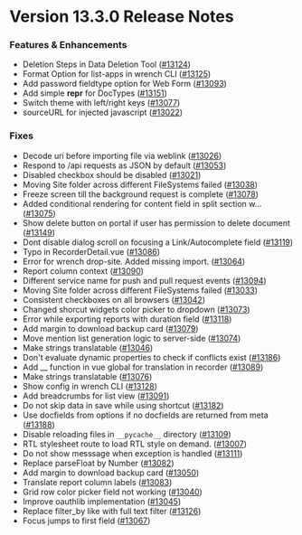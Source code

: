 # Version 13.3.0 Release Notes

### Features & Enhancements

- Deletion Steps in Data Deletion Tool ([#13124](https://github.com/saashq/saashq/pull/13124))
- Format Option for list-apps in wrench CLI ([#13125](https://github.com/saashq/saashq/pull/13125))
- Add password fieldtype option for Web Form ([#13093](https://github.com/saashq/saashq/pull/13093))
- Add simple __repr__ for DocTypes ([#13151](https://github.com/saashq/saashq/pull/13151))
- Switch theme with left/right keys ([#13077](https://github.com/saashq/saashq/pull/13077))
- sourceURL for injected javascript ([#13022](https://github.com/saashq/saashq/pull/13022))

### Fixes

- Decode uri before importing file via weblink ([#13026](https://github.com/saashq/saashq/pull/13026))
- Respond to /api requests as JSON by default ([#13053](https://github.com/saashq/saashq/pull/13053))
- Disabled checkbox should be disabled ([#13021](https://github.com/saashq/saashq/pull/13021))
- Moving Site folder across different FileSystems failed ([#13038](https://github.com/saashq/saashq/pull/13038))
- Freeze screen till the background request is complete ([#13078](https://github.com/saashq/saashq/pull/13078))
- Added conditional rendering for content field in split section w… ([#13075](https://github.com/saashq/saashq/pull/13075))
- Show delete button on portal if user has permission to delete document ([#13149](https://github.com/saashq/saashq/pull/13149))
- Dont disable dialog scroll on focusing a Link/Autocomplete field ([#13119](https://github.com/saashq/saashq/pull/13119))
- Typo in RecorderDetail.vue ([#13086](https://github.com/saashq/saashq/pull/13086))
- Error for wrench drop-site. Added missing import. ([#13064](https://github.com/saashq/saashq/pull/13064))
- Report column context ([#13090](https://github.com/saashq/saashq/pull/13090))
- Different service name for push and pull request events ([#13094](https://github.com/saashq/saashq/pull/13094))
- Moving Site folder across different FileSystems failed ([#13033](https://github.com/saashq/saashq/pull/13033))
- Consistent checkboxes on all browsers ([#13042](https://github.com/saashq/saashq/pull/13042))
- Changed shorcut widgets color picker to dropdown ([#13073](https://github.com/saashq/saashq/pull/13073))
- Error while exporting reports with duration field ([#13118](https://github.com/saashq/saashq/pull/13118))
- Add margin to download backup card ([#13079](https://github.com/saashq/saashq/pull/13079))
- Move mention list generation logic to server-side ([#13074](https://github.com/saashq/saashq/pull/13074))
- Make strings translatable ([#13046](https://github.com/saashq/saashq/pull/13046))
- Don't evaluate dynamic properties to check if conflicts exist ([#13186](https://github.com/saashq/saashq/pull/13186))
- Add __ function in vue global for translation in recorder ([#13089](https://github.com/saashq/saashq/pull/13089))
- Make strings translatable ([#13076](https://github.com/saashq/saashq/pull/13076))
- Show config in wrench CLI ([#13128](https://github.com/saashq/saashq/pull/13128))
- Add breadcrumbs for list view ([#13091](https://github.com/saashq/saashq/pull/13091))
- Do not skip data in save while using shortcut ([#13182](https://github.com/saashq/saashq/pull/13182))
- Use docfields from options if no docfields are returned from meta ([#13188](https://github.com/saashq/saashq/pull/13188))
- Disable reloading files in `__pycache__` directory ([#13109](https://github.com/saashq/saashq/pull/13109))
- RTL stylesheet route to load RTL style on demand. ([#13007](https://github.com/saashq/saashq/pull/13007))
- Do not show messsage when exception is handled ([#13111](https://github.com/saashq/saashq/pull/13111))
- Replace parseFloat by Number ([#13082](https://github.com/saashq/saashq/pull/13082))
- Add margin to download backup card ([#13050](https://github.com/saashq/saashq/pull/13050))
- Translate report column labels ([#13083](https://github.com/saashq/saashq/pull/13083))
- Grid row color picker field not working ([#13040](https://github.com/saashq/saashq/pull/13040))
- Improve oauthlib implementation ([#13045](https://github.com/saashq/saashq/pull/13045))
- Replace filter_by like with full text filter ([#13126](https://github.com/saashq/saashq/pull/13126))
- Focus jumps to first field ([#13067](https://github.com/saashq/saashq/pull/13067))